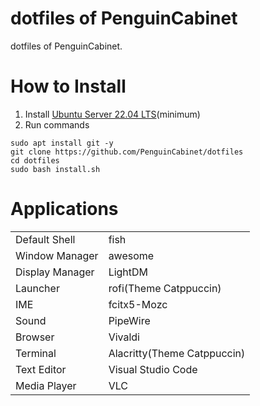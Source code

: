 # dotfiles of PenguinCabinet
dotfiles of PenguinCabinet.

# How to Install

1. Install [Ubuntu Server 22.04 LTS](https://ubuntu.com/download/server)(minimum)
2. Run commands
```
sudo apt install git -y
git clone https://github.com/PenguinCabinet/dotfiles
cd dotfiles 
sudo bash install.sh
```

# Applications
|||
|---|---|
|Default Shell|fish|
|Window Manager|awesome|
|Display Manager|LightDM|
|Launcher|rofi(Theme Catppuccin)|
|IME|fcitx5-Mozc|
|Sound|PipeWire|
|Browser|Vivaldi|
|Terminal|Alacritty(Theme Catppuccin)|
|Text Editor|Visual Studio Code|
|Media Player|VLC|
